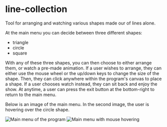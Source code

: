 # line-collection
Tool for arranging and watching various shapes made our of lines alone.

At the main menu you can decide between three different shapes: 

* triangle 
* circle 
* square 

With any of these three shapes, you can then choose to either arrange them, or watch a pre-made animation. If a user wishes to arrange, they can either use the mouse wheel or the up/down keys to change the size of the shape. Then, they can click anywhere within the program's canvas to place a shape. If a user chooses watch instead, they can sit back and enjoy the show. At anytime, a user can press the exit button at the bottom-right to return to the main menu.

Below is an image of the main menu. In the second image, the user is hovering over the circle shape. 

![Main menu of the program](https://imgur.com/wMdM7YQ)
![Main menu with mouse hovering](https://imgur.com/tlCB1bI)

